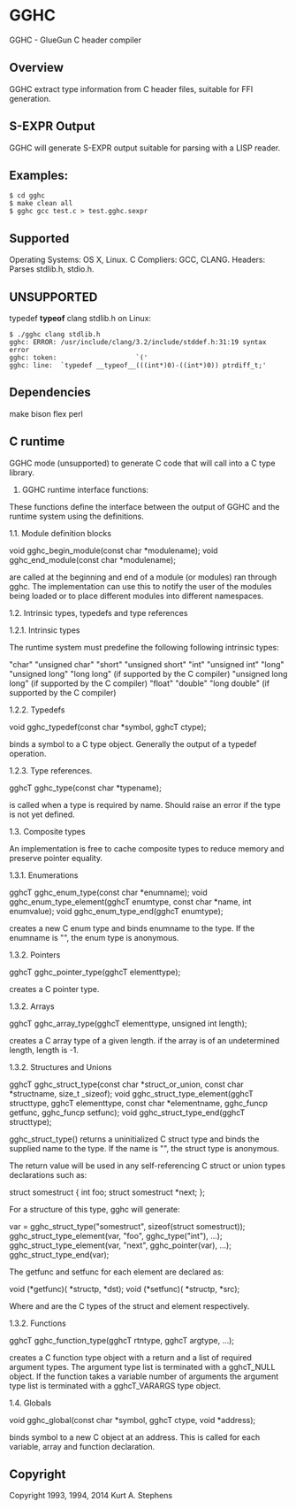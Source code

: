 # GGHC

GGHC - GlueGun C header compiler

## Overview

GGHC extract type information from C header files, suitable for FFI generation.

## S-EXPR Output

GGHC will generate S-EXPR output suitable for parsing with a LISP reader.

## Examples:

    $ cd gghc
    $ make clean all
    $ gghc gcc test.c > test.gghc.sexpr

## Supported

Operating Systems: OS X, Linux.
C Compliers: GCC, CLANG.
Headers: Parses stdlib.h, stdio.h.

## UNSUPPORTED

typedef __typeof__ clang stdlib.h on Linux:

    $ ./gghc clang stdlib.h
    gghc: ERROR: /usr/include/clang/3.2/include/stddef.h:31:19 syntax error
    gghc: token:                    `('
    gghc: line:  `typedef __typeof__(((int*)0)-((int*)0)) ptrdiff_t;'

## Dependencies

make
bison
flex
perl

## C runtime

GGHC mode (unsupported) to generate C code that will call into a C type library.

1. GGHC runtime interface functions:

These functions define the interface between the output of GGHC and the runtime system using the definitions.

1.1. Module definition blocks

  void gghc_begin_module(const char *modulename);
  void gghc_end_module(const char *modulename);

  are called at the beginning and end of a module (or modules) ran through gghc.  The implementation can use this to notify the user of the modules being loaded or to place different modules into different namespaces.

1.2. Intrinsic types, typedefs and type references

1.2.1. Intrinsic types

  The runtime system must predefine the following following intrinsic types:
  
  "char"
  "unsigned char"
  "short"
  "unsigned short"
  "int"
  "unsigned int"
  "long"
  "unsigned long"
  "long long"			(if supported by the C compiler)
  "unsigned long long"	(if supported by the C compiler)
  "float"
  "double"
  "long double"		(if supported by the C compiler)

1.2.2. Typedefs

  void gghc_typedef(const char *symbol, gghcT ctype);

 binds a symbol to a C type object.  Generally the output of a typedef operation.

1.2.3. Type references.

  gghcT gghc_type(const char *typename);

is called when a type is required by name. Should raise an error if the type is not yet defined.

1.3. Composite types

 An implementation is free to cache composite types to reduce memory and preserve pointer equality.

1.3.1. Enumerations

  gghcT gghc_enum_type(const char *enumname);
  void gghc_enum_type_element(gghcT enumtype, const char *name, int enumvalue);
  void gghc_enum_type_end(gghcT enumtype);

 creates a new C enum type and binds enumname to the type.  If the enumname is "", the enum type is anonymous.

1.3.2. Pointers

  gghcT gghc_pointer_type(gghcT elementtype);

 creates a C pointer type.

1.3.2. Arrays

  gghcT gghc_array_type(gghcT elementtype, unsigned int length);

 creates a C array type of a given length. if the array is of an undetermined length, length is -1.

1.3.2. Structures and Unions

  gghcT gghc_struct_type(const char *struct_or_union, const char *structname, size_t _sizeof);
  void gghc_struct_type_element(gghcT structtype, gghcT elementtype, const char *elementname, gghc_funcp getfunc, gghc_funcp setfunc);
  void gghc_struct_type_end(gghcT structtype);

  gghc_struct_type() returns a uninitialized C struct type and binds the supplied name to the type.  If the name is "", the struct type is anonymous.
  
  The return value will be used in any self-referencing C struct or union types declarations such as:

  struct somestruct {
    int foo;
    struct somestruct *next;
  };
  
  For a structure of this type, gghc will generate:
  
  var = gghc_struct_type("somestruct", sizeof(struct somestruct));
  gghc_struct_type_element(var, "foo", gghc_type("int"), ...);
  gghc_struct_type_element(var, "next", gghc_pointer(var), ...);
  gghc_struct_type_end(var);

  The getfunc and setfunc for each element are declared as:
  
  void (*getfunc)(<struct> *structp, <elementtype> *dst);
  void (*setfunc)(<struct> *structp, <elementtype> *src);
  
  Where <struct> and <elementtype> are the C types of the struct and element respectively.
  
1.3.2. Functions
 
  gghcT gghc_function_type(gghcT rtntype, gghcT argtype, ...);

  creates a C function type object with a return and a list of required argument types.  The argument type list is terminated with a gghcT_NULL object.  If the function takes a variable number of arguments the argument type list is terminated with a gghcT_VARARGS type object.
 
1.4. Globals

  void gghc_global(const char *symbol, gghcT ctype, void *address);

 binds symbol to a new C object at an address.   This is called for each variable, array and function declaration.

## Copyright

Copyright 1993, 1994, 2014 Kurt A. Stephens

